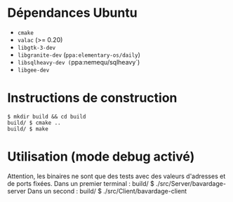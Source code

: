# Dépendances Ubuntu
* `cmake`
* `valac` (>= 0.20)
* `libgtk-3-dev`
* `libgranite-dev` (`ppa:elementary-os/daily`)
* `libsqlheavy-dev (`ppa:nemequ/sqlheavy`)
* `libgee-dev`

# Instructions de construction
    $ mkdir build && cd build
    build/ $ cmake ..
    build/ $ make

# Utilisation (mode debug activé)
Attention, les binaires ne sont que des tests avec des valeurs d'adresses et de ports fixées.
Dans un premier terminal :
    build/ $ ./src/Server/bavardage-server
Dans un second :
    build/ $ ./src/Client/bavardage-client
